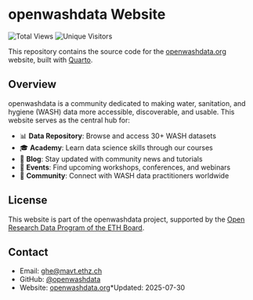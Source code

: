 # openwashdata Website

![Total Views](https://img.shields.io/badge/Total%20Views-21,663-2d0e2d?style=for-the-badge&v=1757903609)
![Unique Visitors](https://img.shields.io/badge/Unique%20Visitors-7,793-3B1A3B?style=for-the-badge&v=1757903609)

















This repository contains the source code for the [openwashdata.org](https://openwashdata.org) website, built with [Quarto](https://quarto.org/).

## Overview

openwashdata is a community dedicated to making water, sanitation, and hygiene (WASH) data more accessible, discoverable, and usable. This website serves as the central hub for:

- 📊 **Data Repository**: Browse and access 30+ WASH datasets
- 🎓 **Academy**: Learn data science skills through our courses
- 📰 **Blog**: Stay updated with community news and tutorials
- 📅 **Events**: Find upcoming workshops, conferences, and webinars
- 🤝 **Community**: Connect with WASH data practitioners worldwide

## License

This website is part of the openwashdata project, supported by the [Open Research Data Program of the ETH Board](https://ethrat.ch/en/eth-domain/open-research-data/).

## Contact

- Email: ghe@mavt.ethz.ch
- GitHub: [@openwashdata](https://github.com/openwashdata)
- Website: [openwashdata.org](https://openwashdata.org)*Updated: 2025-07-30
